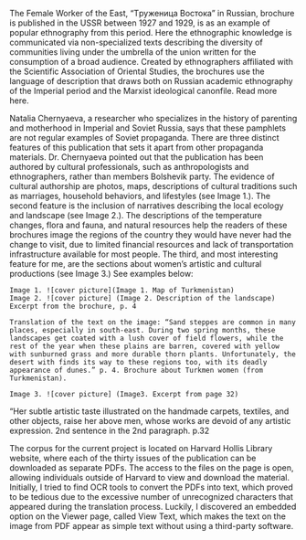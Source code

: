 The Female Worker of the East, “Tруженица Востока” in Russian, brochure is published in the USSR between 1927 and 1929, is as an example of popular ethnography from this period. Here the ethnographic knowledge is communicated via non-specialized texts describing the diversity of communities living under the umbrella of the union written for the consumption of a broad audience. Created by ethnographers affiliated with the Scientific Association of Oriental Studies, the brochures use the language of description that draws both on Russian academic ethnography of the Imperial period and the Marxist ideological canonfile. Read more here.

Natalia Chernyaeva, a researcher who specializes in the history of parenting and motherhood in Imperial and Soviet Russia, says that these pamphlets are not regular examples of Soviet propaganda. There are three distinct features of this publication that sets it apart from other propaganda materials. Dr. Chernyaeva pointed out that the publication has been authored by cultural professionals, such as anthropologists and ethnographers, rather than members Bolshevik party. The evidence of cultural authorship are photos, maps, descriptions of cultural traditions such as marriages, household behaviors, and lifestyles (see Image 1.). The second feature is the inclusion of narratives describing the local ecology and landscape (see Image 2.). The descriptions of the temperature changes, flora and fauna, and natural resources help the readers of these brochures image the regions of the country they would have never had the change to visit, due to limited financial resources and lack of transportation infrastructure available for most people. The third, and most interesting feature for me, are the sections about women’s artistic and cultural productions (see Image 3.)
See examples below: 

	Image 1. ![cover picture](Image 1. Map of Turkmenistan)
	Image 2. ![cover picture] (Image 2. Description of the landscape) Excerpt from the brochure, p. 4
 
	Translation of the text on the image: “Sand steppes are common in many places, especially in south-east. During two spring months, these landscapes get coated with a lush cover of field flowers, while the rest of the year when these plains are barren, covered with yellow with sunburned grass and more durable thorn plants. Unfortunately, the desert with finds its way to these regions too, with its deadly appearance of dunes.” p. 4. Brochure about Turkmen women (from Turkmenistan). 
 
	Image 3. ![cover picture] (Image3. Excerpt from page 32)
 “Her subtle artistic taste illustrated on the handmade carpets, textiles, and other objects, raise her above men, whose works are devoid of any artistic expression. 2nd sentence in the 2nd paragraph. p.32
 
The corpus for the current project is located on Harvard Hollis Library website, where each of the thirty issues of the publication can be downloaded as separate PDFs. The access to the files on the page is open, allowing individuals outside of Harvard to view and download the material. 
Initially, I tried to find OCR tools to convert the PDFs into text, which proved to be tedious due to the excessive number of unrecognized characters that appeared during the translation process. Luckily, I discovered an embedded option on the Viewer page, called View Text, which makes the text on the image from PDF appear as simple text without using a third-party software. 


